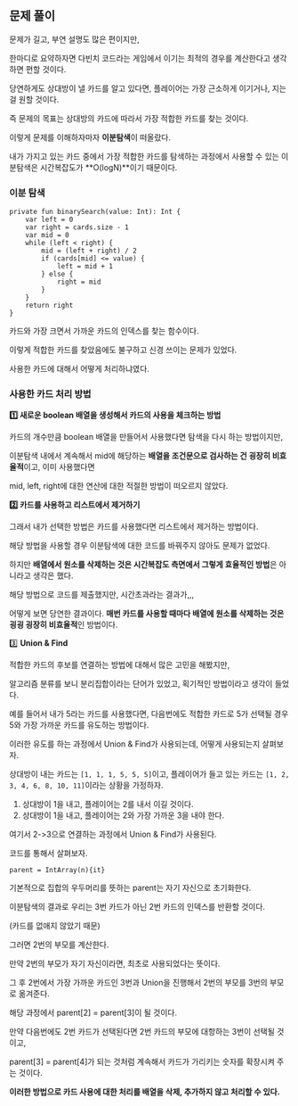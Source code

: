 ## **문제 풀이**

문제가 길고, 부연 설명도 많은 편이지만,

한마디로 요약하자면 다빈치 코드라는 게임에서 이기는 최적의 경우를 계산한다고 생각하면 편할 것이다.

당연하게도 상대방이 낼 카드를 알고 있다면, 플레이어는 가장 근소하게 이기거나, 지는 걸 원할 것이다.

즉 문제의 목표는 상대방의 카드에 따라서 가장 적합한 카드를 찾는 것이다.

이렇게 문제를 이해하자마자 **이분탐색**이 떠올랐다.

내가 가지고 있는 카드 중에서 가장 적합한 카드를 탐색하는 과정에서 사용할 수 있는 이분탐색은 시간복잡도가 **O(logN)**이기 때문이다.

### **이분 탐색**

```
private fun binarySearch(value: Int): Int {
    var left = 0
    var right = cards.size - 1
    var mid = 0
    while (left < right) {
        mid = (left + right) / 2
        if (cards[mid] <= value) {
            left = mid + 1
        } else {
            right = mid
        }
    }
    return right
}
```

카드와 가장 크면서 가까운 카드의 인덱스를 찾는 함수이다.

이렇게 적합한 카드를 찾았음에도 불구하고 신경 쓰이는 문제가 있었다.

사용한 카드에 대해서 어떻게 처리하냐였다.

### **사용한 카드 처리 방법**

**1️⃣ 새로운 boolean 배열을 생성해서 카드의 사용을 체크하는 방법**

카드의 개수만큼 boolean 배열을 만들어서 사용했다면 탐색을 다시 하는 방법이지만,

이분탐색 내에서 계속해서 mid에 해당하는 **배열을 조건문으로 검사하는 건 굉장히 비효율적**이고, 이미 사용했다면

mid, left, right에 대한 연산에 대한 적절한 방법이 떠오르지 않았다.

**2️⃣ 카드를 사용하고 리스트에서 제거하기**

그래서 내가 선택한 방법은 카드를 사용했다면 리스트에서 제거하는 방법이다.

해당 방법을 사용할 경우 이분탐색에 대한 코드를 바꿔주지 않아도 문제가 없었다.

하지만 **배열에서 원소를 삭제하는 것은 시간복잡도 측면에서 그렇게 효율적인 방법**은 아니라고 생각은 했다.

해당 방법으로 코드를 제출했지만, 시간초과라는 결과가,,, 

어떻게 보면 당연한 결과이다. **매번 카드를 사용할 때마다 배열에 원소를 삭제하는 것은 굉굉 굉장히 비효율적**인 방법이다.

3️⃣ **Union & Find**

적합한 카드의 후보를 연결하는 방법에 대해서 많은 고민을 해봤지만,

알고리즘 분류를 보니 분리집합이라는 단어가 있었고, 획기적인 방법이라고 생각이 들었다.

예를 들어서 내가 5라는 카드를 사용했다면, 다음번에도 적합한 카드로 5가 선택될 경우 5와 가장 가까운 카드를 유도하는 방법이다.

이러한 유도를 하는 과정에서 Union & Find가 사용되는데, 어떻게 사용되는지 살펴보자.

상대방이 내는 카드는 `[1, 1, 1, 5, 5, 5]`이고, 
플레이어가 들고 있는 카드는 `[1, 2, 3, 4, 6, 8, 10, 11]`이라는 상황을 가정하자.

1.  상대방이 1을 내고, 플레이어는 2를 내서 이길 것이다.
2.  상대방이 1을 내고, 플레이어는 2와 가장 가까운 3을 내야 한다.

여기서 2->3으로 연결하는 과정에서 Union & Find가 사용된다.

코드를 통해서 살펴보자.

```
parent = IntArray(n){it}
```

기본적으로 집합의 우두머리를 뜻하는 parent는 자기 자신으로 초기화한다.

이분탐색의 결과로 우리는 3번 카드가 아닌 2번 카드의 인덱스를 반환할 것이다.

(카드를 없애지 않았기 때문)

그러면 2번의 부모를 계산한다.

만약 2번의 부모가 자기 자신이라면, 최초로 사용되었다는 뜻이다.

그 후 2번에서 가장 가까운 카드인 3번과 Union을 진행해서 2번의 부모를 3번의 부모로 옮겨준다.

해당 과정에서 parent[2] = parent[3]이 될 것이다.

만약 다음번에도 2번 카드가 선택된다면 2번 카드의 부모에 대항하는 3번이 선택될 것이고, 

parent[3] = parent[4]가 되는 것처럼 계속해서 카드가 가리키는 숫자를 확장시켜 주는 것이다.

**이러한 방법으로 카드 사용에 대한 처리를 배열을 삭제, 추가하지 않고 처리할 수 있다.**